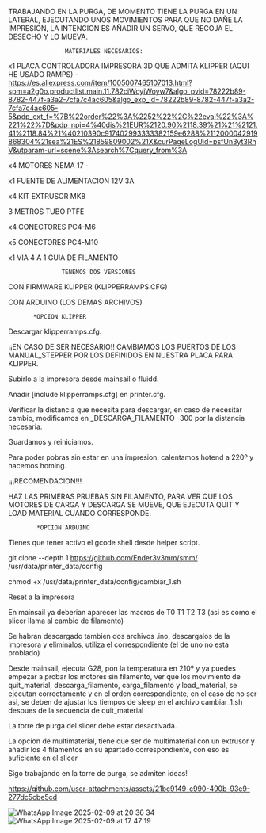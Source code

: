 

TRABAJANDO EN LA PURGA, DE MOMENTO TIENE LA PURGA EN UN LATERAL, EJECUTANDO UNOS MOVIMIENTOS PARA QUE NO DAÑE LA IMPRESION, LA INTENCION ES AÑADIR UN SERVO, QUE RECOJA EL DESECHO Y LO MUEVA.









                    MATERIALES NECESARIOS:


x1 PLACA CONTROLADORA IMPRESORA 3D QUE ADMITA KLIPPER (AQUI HE USADO RAMPS) - https://es.aliexpress.com/item/1005007465107013.html?spm=a2g0o.productlist.main.11.782ciWoyiWoyw7&algo_pvid=78222b89-8782-447f-a3a2-7cfa7c4ac605&algo_exp_id=78222b89-8782-447f-a3a2-7cfa7c4ac605-5&pdp_ext_f=%7B%22order%22%3A%2252%22%2C%22eval%22%3A%221%22%7D&pdp_npi=4%40dis%21EUR%2120.90%2118.39%21%21%2121.41%2118.84%21%40210390c917402993333382159e6288%2112000042919868304%21sea%21ES%21859809002%21X&curPageLogUid=psfUn3yt3RhV&utparam-url=scene%3Asearch%7Cquery_from%3A

x4 MOTORES NEMA 17 - 

x1 FUENTE DE ALIMENTACION 12V 3A

x4 KIT EXTRUSOR MK8

3 METROS TUBO PTFE

x4 CONECTORES PC4-M6

x5 CONECTORES PC4-M10

x1 VIA 4 A 1 GUIA DE FILAMENTO



                   TENEMOS DOS VERSIONES

CON FIRMWARE KLIPPER (KLIPPERRAMPS.CFG)

CON ARDUINO (LOS DEMAS ARCHIVOS)









           *OPCION KLIPPER

Descargar klipperramps.cfg.

¡¡EN CASO DE SER NECESARIO!! CAMBIAMOS LOS PUERTOS DE LOS MANUAL_STEPPER POR LOS DEFINIDOS EN NUESTRA PLACA PARA KLIPPER.

Subirlo a la impresora desde mainsail o fluidd.

Añadir [include klipperramps.cfg] en printer.cfg.

Verificar la distancia que necesita para descargar, en caso de necesitar cambio, modificamos en _DESCARGA_FILAMENTO -300 por la distancia necesaria.
 
 Guardamos y reiniciamos.
 
 Para poder pobras sin estar en una impresion, calentamos hotend a 220º y hacemos homing.
 
 ¡¡¡RECOMENDACION!!!

 HAZ LAS PRIMERAS PRUEBAS SIN FILAMENTO, PARA VER QUE LOS MOTORES DE CARGA Y DESCARGA SE MUEVE, QUE EJECUTA QUIT Y LOAD MATERIAL CUANDO CORRESPONDE.
 

            *OPCION ARDUINO

Tienes que tener activo el gcode shell desde helper script.

git clone --depth 1 https://github.com/Ender3v3mm/smm/ /usr/data/printer_data/config

chmod +x /usr/data/printer_data/config/cambiar_1.sh

Reset a la impresora

En mainsail ya deberian aparecer las macros de T0 T1 T2 T3 (asi es como el slicer llama al cambio de filamento)

Se habran descargado tambien dos archivos .ino, descargalos de la impresora y eliminalos, utiliza el correspondiente (el de uno no esta problado)

Desde mainsail, ejecuta G28, pon la temperatura en 210º y ya puedes empezar a probar los motores sin filamento, ver que los movimiento de quit_material, descarga_filamento, carga_filamento y load_material,
se ejecutan correctamente y en el orden correspondiente, en el caso de no ser asi, se deben de ajustar los tiempos de sleep en el archivo cambiar_1.sh despues de la secuencia de quit_material

La torre de purga del slicer debe estar desactivada.

La opcion de multimaterial, tiene que ser de multimaterial con un extrusor y añadir los 4 filamentos en su apartado correspondiente, con eso es suficiente en el slicer

Sigo trabajando en la torre de purga, se admiten ideas!






https://github.com/user-attachments/assets/21bc9149-c990-490b-93e9-277dc5cbe5cd


![WhatsApp Image 2025-02-09 at 20 36 34](https://github.com/user-attachments/assets/619ca5a8-0afe-430f-b05d-ac9824a4ab4e)
![WhatsApp Image 2025-02-09 at 17 47 19](https://github.com/user-attachments/assets/1ffc2e85-d1c5-49d3-9a37-f226ac96fb64)


